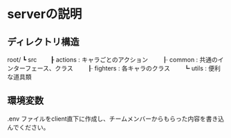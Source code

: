 # serverの説明

## ディレクトリ構造
root/
┗ src
　　┠ actions : キャラごとのアクション
　　┠ common : 共通のインターフェース、クラス
　　┠ fighters : 各キャラのクラス
　　┗ utils : 便利な道具類

## 環境変数
.env ファイルをclient直下に作成し、チームメンバーからもらった内容を書き込んでください。